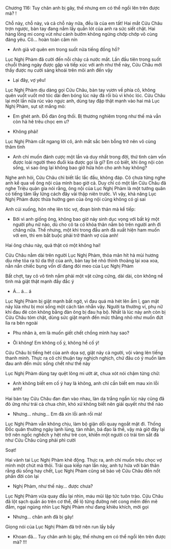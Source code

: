 




Chương 116: Tuy chân anh bị gãy, thế nhưng em có thể ngồi lên trên được mà? !

Chỗ này, chỗ này, và cả chỗ này nữa, đều là của em tất!
Hai mắt Cửu Châu trợn ngược, bàn tay đang nắm lấy quần lót của anh ra sức siết chặt. Hai hàng lông mi cong vút như cánh bướm không ngừng chớp chớp vô cùng đáng yêu. Cô... hoàn toàn câm nín

- Anh giả vờ quên em trong suốt nửa tiếng đồng hồ?

Lục Nghị Phàm đã cười đến nỗi chảy cả nước mắt. Lần đầu tiên trong suốt chuỗi tháng ngày được gặp và tiếp xúc với anh như thế này, Cửu Châu mới thấy được nụ cười sảng khoái trên môi anh đến vậy

- Lại đây, vợ yêu!

Lục Nghị Phàm dịu dàng gọi Cửu Châu, bàn tay vươn về phía cô, không quên vuốt vuốt mớ tóc dài đen bóng lúc này đã rối bù vì khóc lóc. Cửu Châu lại một lần nữa rúc vào ngực anh, dùng tay đập thật mạnh vào hai má Lục Nghị Phàm, sụt sịt mắng mỏ:

- Em ghét anh. Đồ đàn ông thối. Bị thương nghiêm trọng như thế mà vẫn còn hả hê trêu chọc em ư?

- Không phải!

Lục Nghị Phàm cắt ngang lời cô, ánh mắt sắc bén bỗng trở nên vô cùng thâm tình

- Anh chỉ muốn đánh cược một lần và duy nhất trong đời, thứ tình cảm vốn được loài người theo đuổi kia được gọi là gì? Em có biết, khi ông nội còn sống, vì sao ông lại không bao giờ hứa hôn cho anh hay không?

Nghe anh hỏi, Cửu Châu chỉ biết lắc lắc đầu, không đáp. Cô chưa từng nghe anh kể qua về ông nội của mình bao giờ cả. Duy chỉ có một lần Cửu Châu đã nghe Triệu quản gia nói rằng, ông nội của Lục Nghị Phàm là một tướng quân có tiếng tăm lẫy lừng cách đây vài thập niên trước. Vì vậy, khả năng Lục Nghị Phàm được thừa hưởng gen của ông nội cũng không có gì sai

Anh cúi xuống, hôn nhẹ lên tóc vợ, đoạn bình thản mà kể tiếp:

- Bởi vì anh giống ông, không bao giờ nảy sinh dục vọng với bất kỳ một người phụ nữ nào, dù cho cô ta có khỏa thân nằm bò trên người anh đi chăng nữa. Thế nhưng, một khi trong đầu anh đã xuất hiện ham muốn với em, thì em bắt buộc phải trở thành vợ của anh!

Hai ông cháu này, quả thật có một không hai!

Cửu Châu nằm dài trên người Lục Nghị Phàm, thỏa mãn hít hà mùi hương dịu nhẹ tỏa ra từ da thịt của anh, bàn tay bé nhỏ thỉnh thoảng lại xoa xoa, nắn nắn chiếc bụng vốn dĩ đang đói meo của Lục Nghị Phàm

Bất chợt, tay cô vô tình nắm phải một vật cứng cứng, dài dài, còn không nể tình mà giật thật mạnh đầy đắc ý

- Á... á... á

Lục Nghị Phàm bị giật mạnh bất ngờ, vì đau quá mà hét lên ầm ĩ, gan mật nảy lửa như bị moi sống một cách tàn nhẫn vậy. Người ta thường ví, phụ nữ khi đau đẻ còn không bằng đàn ông bị đau hạ bộ. Nhất là lúc này anh còn bị Cửu Châu tóm chặt, dùng sức giật mạnh đến mức thằng nhỏ như muốn đứt lìa ra bên ngoài

- Phu nhân à, em là muốn giết chết chồng mình hay sao?

- Ôi không! Em không cố ý, không hề cố ý!

Cửu Châu bị tiếng hét của anh dọa sợ, giật nảy cả người, vội vàng lên tiếng thanh minh. Thực ra cô chỉ thuận tay nghịch nghịch, chứ đâu có ý muốn làm đau anh đến mức sống chết như thế này

Lục Nghị Phàm dùng tay quệt lông mi ướt át, chua xót nói chậm từng chữ:

- Anh không biết em cố ý hay là không, anh chỉ cần biết em mau xin lỗi anh!

Hai bàn tay Cửu Châu đan đan vào nhau, làn da trắng ngần lúc này cũng đã đỏ ửng như trái cà chua chín, khó xử không biết nên giải quyết như thế nào

- Nhưng... nhưng... Em đã xin lỗi anh rồi mà!

Lục Nghị Phàm vẫn không chịu, làm bộ giận dỗi quay ngoắt mặt đi. Thống Đốc quân thường ngày lạnh lùng, tàn nhẫn, bá đạo là thế, vậy mà giờ đây lại trở nên ngốc nghếch y hệt như trẻ con, khiến một người có trái tim sắt đá như Cửu Châu cũng phải phì cười

Soạt!

Hai vành tai Lục Nghị Phàm khẽ động. Thực ra, anh chỉ muốn trêu chọc vợ mình một chút mà thôi. Trải qua kiếp nạn lần này, anh tự hứa với bản thân rằng dù sống hay chết, Lục Nghị Phàm cũng sẽ bảo vệ Cửu Châu đến nốt phần đời còn lại

- Nghị Phàm, như thế này... được chưa?

Lục Nghị Phàm vừa quay đầu lại nhìn, máu mũi lập tức tuôn trào. Cửu Châu đã lột sạch quần áo trên cơ thể, để lộ từng đường nét cong mềm đến mê đắm, ngại ngùng nhìn Lục Nghị Phàm như đang khiêu khích, mời gọi

- Nhưng... chân anh đã bị gãy!

Giọng nói của Lục Nghị Phàm đã trở nên run lẩy bẩy

- Khoan đã... Tuy chân anh bị gãy, thế nhưng em có thể ngồi lên trên được mà? !!!




